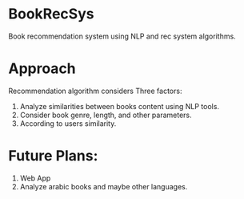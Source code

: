 # BookRecSys
Book recommendation system using NLP and rec system algorithms.

# Approach
Recommendation algorithm considers Three factors:
1. Analyze similarities between books content using NLP tools.
2. Consider book genre, length, and other parameters.
3. According to users similarity.

# Future Plans:
1. Web App
2. Analyze arabic books and maybe other languages.
